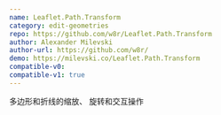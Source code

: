 ```yaml
---
name: Leaflet.Path.Transform
category: edit-geometries
repo: https://github.com/w8r/Leaflet.Path.Transform
author: Alexander Milevski
author-url: https://github.com/w8r/
demo: https://milevski.co/Leaflet.Path.Transform
compatible-v0:
compatible-v1: true
---
```


多边形和折线的缩放、 旋转和交互操作
